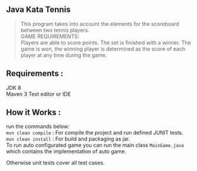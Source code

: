 ## Java Kata Tennis
> This program takes into account the elements for the scoreboard between two tennis players.  
  GAME REQUIREMENTS:  
  Players are able to score points.
  The set is finished with a winner.
  The game is won, the winning player is determined as the score of each player at any time during the game.
## Requirements :
JDK 8  
Maven 3
Text editor or IDE  
## How it Works :
run the commands below:  
 `mvn clean compile` : For compile the project and run defined JUNIT tests.  
 `mvn clean install` : For build and packaging as jar.  
 To run auto configurated game you can run the main class `MainGame.java` which contains the implementation of auto game. 

 Otherwise unit tests cover all test cases.
